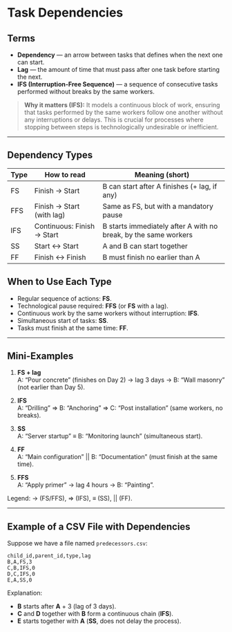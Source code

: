 # Task Dependencies

## Terms

- **Dependency** — an arrow between tasks that defines when the next one can start.
- **Lag** — the amount of time that must pass after one task before starting the next.
- **IFS (Interruption-Free Sequence)** — a sequence of consecutive tasks performed without breaks by the same workers.

> **Why it matters (IFS):** It models a continuous block of work, ensuring that tasks performed by the same workers
> follow
> one another without any interruptions or delays. This is crucial for processes where stopping between steps is
> technologically undesirable or inefficient.

---

## Dependency Types

| Type | How to read                | Meaning (short)                                                 |
|------|----------------------------|-----------------------------------------------------------------|
| FS   | Finish → Start             | B can start after A finishes (+ lag, if any)                    |
| FFS  | Finish → Start (with lag)  | Same as FS, but with a mandatory pause                          |
| IFS  | Continuous: Finish → Start | B starts immediately after A with no break, by the same workers |
| SS   | Start ↔ Start              | A and B can start together                                      |
| FF   | Finish ↔ Finish            | B must finish no earlier than A                                 |

## When to Use Each Type

- Regular sequence of actions: **FS**.
- Technological pause required: **FFS** (or **FS** with a lag).
- Continuous work by the same workers without interruption: **IFS**.
- Simultaneous start of tasks: **SS**.
- Tasks must finish at the same time: **FF**.

---

## Mini-Examples

1) **FS + lag**  
   A: “Pour concrete” (finishes on Day 2) → lag 3 days → B: “Wall masonry” (not earlier than Day 5).

2) **IFS**  
   A: “Drilling” ⇒ B: “Anchoring” ⇒ C: “Post installation” (same workers, no breaks).

3) **SS**  
   A: “Server startup” ≡ B: “Monitoring launch” (simultaneous start).

4) **FF**  
   A: “Main configuration” || B: “Documentation” (must finish at the same time).

5) **FFS**  
   A: “Apply primer” → lag 4 hours → B: “Painting”.

Legend: → (FS/FFS), ⇒ (IFS), ≡ (SS), || (FF).

---

## Example of a CSV File with Dependencies

Suppose we have a file named `predecessors.csv`:

```
child_id,parent_id,type,lag
B,A,FS,3
C,B,IFS,0
D,C,IFS,0
E,A,SS,0
```

Explanation:

- **B** starts after **A** + 3 (lag of 3 days).
- **C** and **D** together with **B** form a continuous chain (**IFS**).
- **E** starts together with **A** (**SS**, does not delay the process).

```